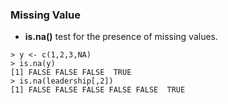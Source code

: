 ### Missing Value

* **is.na()**
test for the presence of missing values.

```
> y <- c(1,2,3,NA)
> is.na(y)
[1] FALSE FALSE FALSE  TRUE
> is.na(leadership[,2])
[1] FALSE FALSE FALSE FALSE FALSE  TRUE
```
